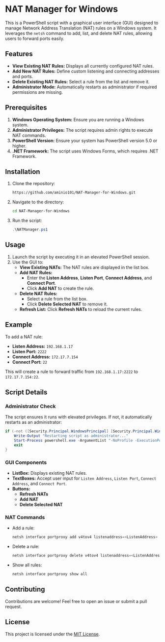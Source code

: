 # NAT Manager for Windows

This is a PowerShell script with a graphical user interface (GUI) designed to manage Network Address Translation (NAT) rules on a Windows system. It leverages the `netsh` command to add, list, and delete NAT rules, allowing users to forward ports easily.

## Features

- **View Existing NAT Rules:** Displays all currently configured NAT rules.
- **Add New NAT Rules:** Define custom listening and connecting addresses and ports.
- **Delete Existing NAT Rules:** Select a rule from the list and remove it.
- **Administrator Mode:** Automatically restarts as administrator if required permissions are missing.

## Prerequisites

1. **Windows Operating System:** Ensure you are running a Windows system.
2. **Administrator Privileges:** The script requires admin rights to execute NAT commands.
3. **PowerShell Version:** Ensure your system has PowerShell version 5.0 or higher.
4. **.NET Framework:** The script uses Windows Forms, which requires .NET Framework.

## Installation

1. Clone the repository:
   ```bash
   https://github.com/aminio101/NAT-Manager-for-Windows.git
   ```
2. Navigate to the directory:
   ```bash
   cd NAT-Manager-for-Windows
   ```
3. Run the script:
   ```powershell
   .\NATManager.ps1
   ```

## Usage

1. Launch the script by executing it in an elevated PowerShell session.
2. Use the GUI to:
   - **View Existing NATs:** The NAT rules are displayed in the list box.
   - **Add NAT Rules:**
     - Enter the **Listen Address**, **Listen Port**, **Connect Address**, and **Connect Port**.
     - Click **Add NAT** to create the rule.
   - **Delete NAT Rules:**
     - Select a rule from the list box.
     - Click **Delete Selected NAT** to remove it.
   - **Refresh List:** Click **Refresh NATs** to reload the current rules.

## Example

To add a NAT rule:
- **Listen Address:** `192.168.1.17`
- **Listen Port:** `2222`
- **Connect Address:** `172.17.7.154`
- **Connect Port:** `22`

This will create a rule to forward traffic from `192.168.1.17:2222` to `172.17.7.154:22`.

## Script Details

### Administrator Check
The script ensures it runs with elevated privileges. If not, it automatically restarts as an administrator:
```powershell
if (-not ([Security.Principal.WindowsPrincipal] [Security.Principal.WindowsIdentity]::GetCurrent()).IsInRole([Security.Principal.WindowsBuiltInRole] "Administrator")) {
    Write-Output "Restarting script as administrator..."
    Start-Process powershell.exe -ArgumentList "-NoProfile -ExecutionPolicy Bypass -File `"$PSCommandPath`"" -Verb RunAs
    exit
}
```

### GUI Components
- **ListBox:** Displays existing NAT rules.
- **TextBoxes:** Accept user input for `Listen Address`, `Listen Port`, `Connect Address`, and `Connect Port`.
- **Buttons:**
  - **Refresh NATs**
  - **Add NAT**
  - **Delete Selected NAT**

### NAT Commands
- Add a rule:
  ```powershell
  netsh interface portproxy add v4tov4 listenaddress=<ListenAddress> listenport=<ListenPort> connectaddress=<ConnectAddress> connectport=<ConnectPort>
  ```
- Delete a rule:
  ```powershell
  netsh interface portproxy delete v4tov4 listenaddress=<ListenAddress> listenport=<ListenPort>
  ```
- Show all rules:
  ```powershell
  netsh interface portproxy show all
  ```

## Contributing

Contributions are welcome! Feel free to open an issue or submit a pull request.

## License

This project is licensed under the [MIT License](LICENSE).
